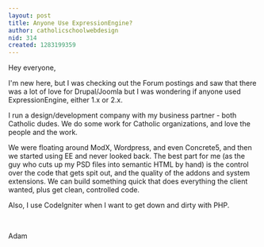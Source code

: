 ```yaml
---
layout: post
title: Anyone Use ExpressionEngine?
author: catholicschoolwebdesign
nid: 314
created: 1283199359
---
```

<p>Hey everyone,</p>
<p>I&#39;m new here, but I was checking out the Forum postings and saw that there was a lot of love for Drupal/Joomla but I was wondering if anyone used ExpressionEngine, either 1.x or 2.x.</p>
<p>I run a design/development company with my business partner - both Catholic dudes. We do some work for Catholic organizations, and love the people and the work.</p>
<p>We were floating around ModX, Wordpress, and even Concrete5, and then we started using EE and never looked back. The best part for me (as the guy who cuts up my PSD files into semantic HTML by hand) is the control over the code that gets spit out, and the quality of the addons and system extensions. We can build something quick that does everything the client wanted, plus get clean, controlled code.&nbsp;</p>
<p>Also, I use CodeIgniter when I want to get down and dirty with PHP.</p>
<p>&nbsp;</p>
<p>Adam</p>
